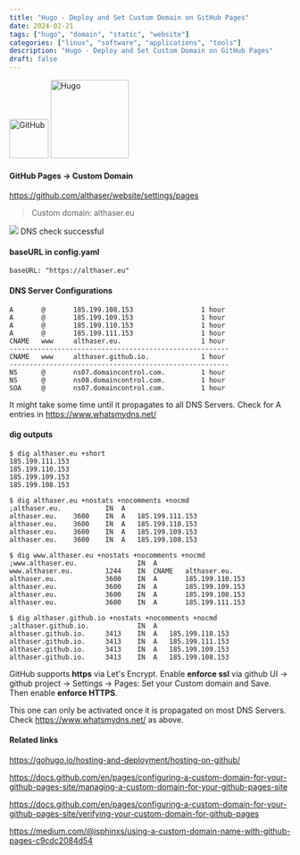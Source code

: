 ```yaml
---
title: "Hugo - Deploy and Set Custom Domain on GitHub Pages"
date: 2024-02-21
tags: ["hugo", "domain", "static", "website"]
categories: ["linux", "software", "applications", "tools"]
description: "Hugo - Deploy and Set Custom Domain on GitHub Pages"
draft: false
---
```


<img src="https://upload.wikimedia.org/wikipedia/commons/9/91/Octicons-mark-github.svg" alt="GitHub" width="70" height="70">
<img src="https://upload.wikimedia.org/wikipedia/commons/thumb/a/af/Logo_of_Hugo_the_static_website_generator.svg/1200px-Logo_of_Hugo_the_static_website_generator.svg.png" alt="Hugo" width="140" height="140">

#### GitHub Pages -> Custom Domain
https://github.com/althaser/website/settings/pages

> Custom domain: althaser.eu

![](https://github.githubassets.com/images/icons/emoji/unicode/2714.png?v8)
DNS check successful

#### baseURL in config.yaml
```
baseURL: "https://althaser.eu"
```

#### DNS Server Configurations
```
A	    @	    185.199.108.153	                1 hour
A	    @	    185.199.109.153	                1 hour
A	    @	    185.199.110.153	                1 hour
A	    @	    185.199.111.153	                1 hour
CNAME	www	    althaser.eu.	                1 hour
-------------------------------------------------------
CNAME	www	    althaser.github.io.             1 hour
-------------------------------------------------------
NS      @       ns07.domaincontrol.com.	        1 hour
NS      @       ns08.domaincontrol.com.	        1 hour
SOA     @       ns07.domaincontrol.com.	        1 hour
```

It might take some time until it propagates to all DNS Servers. Check for A entries in https://www.whatsmydns.net/

#### dig outputs
```shell
$ dig althaser.eu +short
185.199.111.153
185.199.110.153
185.199.109.153
185.199.108.153

$ dig althaser.eu +nostats +nocomments +nocmd
;althaser.eu. 	        IN	A
althaser.eu. 	3600	IN	A	185.199.111.153
althaser.eu.	3600	IN	A	185.199.110.153
althaser.eu.	3600	IN	A	185.199.109.153
althaser.eu.	3600	IN	A	185.199.108.153

$ dig www.althaser.eu +nostats +nocomments +nocmd
;www.althaser.eu.		        IN	A
www.althaser.eu.	    1244	IN	CNAME	althaser.eu.
althaser.eu.		    3600	IN	A	    185.199.110.153
althaser.eu.		    3600	IN	A	    185.199.109.153
althaser.eu.		    3600	IN	A	    185.199.108.153
althaser.eu.		    3600	IN	A	    185.199.111.153

$ dig althaser.github.io +nostats +nocomments +nocmd
;althaser.github.io.		    IN	A
althaser.github.io.	    3413	IN	A	185.199.110.153
althaser.github.io.	    3413	IN	A	185.199.111.153
althaser.github.io.	    3413	IN	A	185.199.109.153
althaser.github.io.	    3413	IN	A	185.199.108.153
```

GitHub supports **https** via Let's Encrypt. Enable **enforce ssl** via github UI -> github project -> Settings -> Pages:
Set your Custom domain and Save. Then enable **enforce HTTPS**.

This one can only be activated once it is propagated on most DNS Servers. Check https://www.whatsmydns.net/ as above.


#### Related links
https://gohugo.io/hosting-and-deployment/hosting-on-github/

https://docs.github.com/en/pages/configuring-a-custom-domain-for-your-github-pages-site/managing-a-custom-domain-for-your-github-pages-site

https://docs.github.com/en/pages/configuring-a-custom-domain-for-your-github-pages-site/verifying-your-custom-domain-for-github-pages

https://medium.com/@isphinxs/using-a-custom-domain-name-with-github-pages-c9cdc2084d54

